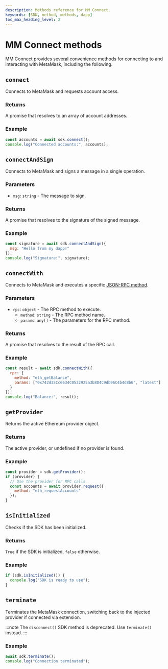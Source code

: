 ```yaml
---
description: Methods reference for MM Connect.
keywords: [SDK, method, methods, dapp]
toc_max_heading_level: 2
---
```


# MM Connect methods

MM Connect provides several convenience methods for connecting to and interacting with MetaMask, including the following.

## `connect`

Connects to MetaMask and requests account access.

### Returns

A promise that resolves to an array of account addresses.

### Example

```javascript
const accounts = await sdk.connect();
console.log("Connected accounts:", accounts);
```

## `connectAndSign`

Connects to MetaMask and signs a message in a single operation.

### Parameters

- `msg`: `string` - The message to sign.

### Returns

A promise that resolves to the signature of the signed message.

### Example

```javascript
const signature = await sdk.connectAndSign({ 
  msg: "Hello from my dapp!" 
});
console.log("Signature:", signature);
```

## `connectWith`

Connects to MetaMask and executes a specific [JSON-RPC method](json-rpc-api/index.md).

### Parameters

- `rpc`: `object` - The RPC method to execute.
  - `method`: `string` - The RPC method name.
  - `params`: `any[]` - The parameters for the RPC method.

### Returns

A promise that resolves to the result of the RPC call.

### Example

```javascript
const result = await sdk.connectWith({
  rpc: {
    method: "eth_getBalance",
    params: ["0x742d35Cc6634C0532925a3b8D4C9db96C4b4d8b6", "latest"]
  }
});
console.log("Balance:", result);
```

## `getProvider`

Returns the active Ethereum provider object.

### Returns

The active provider, or undefined if no provider is found.

### Example

```javascript
const provider = sdk.getProvider();
if (provider) {
  // Use the provider for RPC calls
  const accounts = await provider.request({
    method: "eth_requestAccounts"
  });
}
```

## `isInitialized`

Checks if the SDK has been initialized.

### Returns

`True` if the SDK is initialized, `false` otherwise.

### Example

```javascript
if (sdk.isInitialized()) {
  console.log("SDK is ready to use");
}
```

## `terminate`

Terminates the MetaMask connection, switching back to the injected provider if connected via extension.

:::note
The `disconnect()` SDK method is deprecated.
Use `terminate()` instead.
:::

### Example

```javascript
await sdk.terminate();
console.log("Connection terminated");
```
